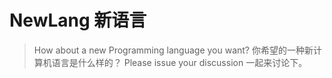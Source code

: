 # NewLang 新语言
> How about a new Programming language you want?
> 你希望的一种新计算机语言是什么样的？
> Please issue your discussion
> 一起来讨论下。
